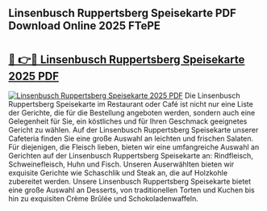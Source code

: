 ## Linsenbusch Ruppertsberg Speisekarte PDF Download Online 2025 FTePE

# <h2><a href="http://gc72fy2.nevu.top/?p=Linsenbusch+Ruppertsberg+Speisekarte">🔗 👉🔴 Linsenbusch Ruppertsberg Speisekarte 2025 PDF</a></h2>

[![Linsenbusch Ruppertsberg Speisekarte 2025 PDF](https://i.imgur.com/dBaPXMq.png)](http://gc72fy2.nevu.top/?p=Linsenbusch+Ruppertsberg+Speisekarte)
Die Linsenbusch Ruppertsberg Speisekarte im Restaurant oder Café ist nicht nur eine Liste der Gerichte, die für die Bestellung angeboten werden, sondern auch eine Gelegenheit für Sie, ein köstliches und für Ihren Geschmack geeignetes Gericht zu wählen. Auf der Linsenbusch Ruppertsberg Speisekarte unserer Cafeteria finden Sie eine große Auswahl an leichten und frischen Salaten. Für diejenigen, die Fleisch lieben, bieten wir eine umfangreiche Auswahl an Gerichten auf der Linsenbusch Ruppertsberg Speisekarte an: Rindfleisch, Schweinefleisch, Huhn und Fisch. Unseren Auserwählten bieten wir exquisite Gerichte wie Schaschlik und Steak an, die auf Holzkohle zubereitet werden. Unsere Linsenbusch Ruppertsberg Speisekarte bietet eine große Auswahl an Desserts, von traditionellen Torten und Kuchen bis hin zu exquisiten Crème Brûlée und Schokoladenwaffeln.
